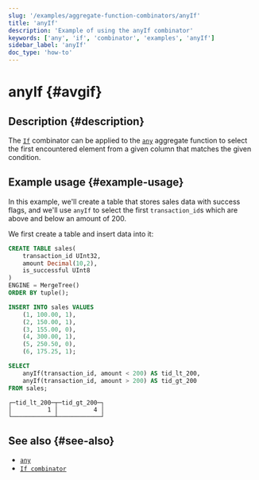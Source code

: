 ```yaml
---
slug: '/examples/aggregate-function-combinators/anyIf'
title: 'anyIf'
description: 'Example of using the anyIf combinator'
keywords: ['any', 'if', 'combinator', 'examples', 'anyIf']
sidebar_label: 'anyIf'
doc_type: 'how-to'
---
```


# anyIf {#avgif}

## Description {#description}

The [`If`](/sql-reference/aggregate-functions/combinators#-if) combinator can be applied to the [`any`](/sql-reference/aggregate-functions/reference/any)
aggregate function to select the first encountered element from a given column
that matches the given condition.

## Example usage {#example-usage}

In this example, we'll create a table that stores sales data with success flags,
and we'll use `anyIf` to select the first `transaction_id`s which are above and
below an amount of 200.

We first create a table and insert data into it:

```sql title="Query"
CREATE TABLE sales(
    transaction_id UInt32,
    amount Decimal(10,2),
    is_successful UInt8
) 
ENGINE = MergeTree()
ORDER BY tuple();

INSERT INTO sales VALUES
    (1, 100.00, 1),
    (2, 150.00, 1),
    (3, 155.00, 0),
    (4, 300.00, 1),
    (5, 250.50, 0),
    (6, 175.25, 1);
```

```sql
SELECT
    anyIf(transaction_id, amount < 200) AS tid_lt_200,
    anyIf(transaction_id, amount > 200) AS tid_gt_200
FROM sales;
```

```response title="Response"
┌─tid_lt_200─┬─tid_gt_200─┐
│          1 │          4 │
└────────────┴────────────┘
```

## See also {#see-also}
- [`any`](/sql-reference/aggregate-functions/reference/any)
- [`If combinator`](/sql-reference/aggregate-functions/combinators#-if)
